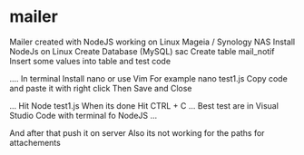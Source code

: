 # mailer
Mailer created with NodeJS working on Linux Mageia / Synology NAS
Install NodeJs on Linux
Create Database (MySQL) sac
Create table mail_notif
Insert some values into table and test code

....
In terminal
Install nano or use Vim
For example nano test1.js
Copy code and paste it with right click
Then Save and Close

...
Hit Node test1.js
When its done Hit CTRL + C
...
Best test are in Visual Studio Code with terminal fo NodeJS
...

And after that push it on server
Also its not working for the paths for attachements

